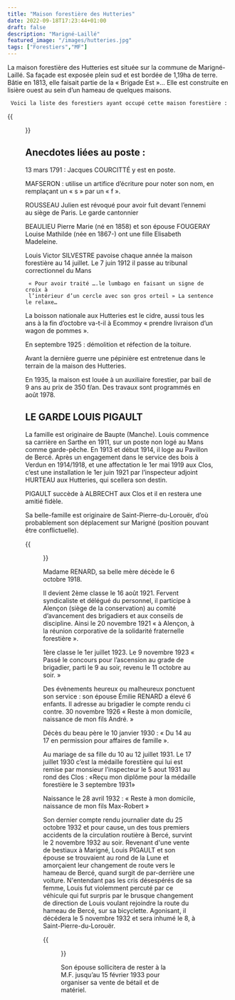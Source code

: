 ```yaml
---
title: "Maison forestière des Hutteries"
date: 2022-09-18T17:23:44+01:00
draft: false
description: "Marigné-Laillé"
featured_image: "/images/hutteries.jpg"
tags: ["Forestiers","MF"]
---
```


La maison forestière des Hutteries est située sur la commune de Marigné-Laillé.
Sa façade est exposée plein sud et est bordée de 1,19ha de terre.
Bâtie en 1813, elle faisait partie de la « Brigade Est »… 
Elle est construite en lisière ouest au sein d’un hameau de quelques maisons.

     Voici la liste des forestiers ayant occupé cette maison forestière : 

{{<figure src="/images/articles/hutteries.jpg" title="Forestiers des Hutteries">}}

 ## Anecdotes liées au poste :
  
13 mars 1791 : Jacques COURCITTÉ y est en poste.
  
MAFSERON : utilise un artifice d’écriture pour noter son nom, en remplaçant un « s » par un « f ». 
  
ROUSSEAU Julien est révoqué pour avoir fuit devant l’ennemi au siège de Paris. Le garde cantonnier 
  
BEAULIEU Pierre Marie (né en 1858) et son épouse FOUGERAY Louise Mathilde (née en 1867-) ont une fille Elisabeth Madeleine. 
  
Louis Victor SILVESTRE pavoise chaque année la maison forestière au 14 juillet. 
Le 7 juin 1912 il passe au tribunal correctionnel du Mans 

     « Pour avoir traité ….le lumbago en faisant un signe de croix à 
     l’intérieur d’un cercle avec son gros orteil » La sentence le relaxe… 
  
La boisson nationale aux Hutteries est le cidre, aussi tous les ans à la fin d’octobre 
  va-t-il à Ecommoy « prendre livraison d’un wagon de pommes ». 
  
En septembre 1925 : démolition et réfection de la toiture. 
  
Avant la dernière guerre une pépinière est entretenue dans le terrain de la maison des Hutteries. 
  
En 1935, la maison est louée à un auxiliaire forestier, par bail de 9 ans au prix de 350 f/an.
Des travaux sont programmés en août 1978. 

## LE GARDE LOUIS PIGAULT
La famille est originaire de Baupte (Manche). 
Louis commence sa carrière en Sarthe en 1911, sur un poste non logé au Mans comme garde-pêche.
  En 1913 et début 1914, il loge au Pavillon de Bercé. 
  Après un engagement dans le service des bois à Verdun en 1914/1918, 
  et une affectation le 1er mai 1919 aux Clos, c’est une installation
  le 1er juin 1921 par l’inspecteur adjoint HURTEAU aux Hutteries, 
  qui scellera son destin. 
  
PIGAULT succède à ALBRECHT aux Clos et il en restera une amitié fidèle.
  
Sa belle-famille est originaire de Saint-Pierre-du-Lorouër,
  d’où probablement son déplacement sur Marigné (position pouvant être conflictuelle).
  
{{<figure src="/images/articles/famille-pigault.jpg" title="Les Pigault aux Hutteries">}}

Madame RENARD, sa belle mère décède le 6 octobre 1918.
  
Il devient 2ème classe le 16 août 1921. Fervent syndicaliste et délégué du personnel,
  il participe à Alençon (siège de la conservation) au comité d’avancement des brigadiers
  et aux conseils de discipline. Ainsi le 20 novembre 1921 « à Alençon,
  à la réunion corporative de la solidarité fraternelle forestière ». 
  
1ère classe le 1er juillet 1923. 
  Le 9 novembre 1923 « Passé le concours pour l’ascension au grade de brigadier, parti le 9 au soir, revenu le 11 octobre au soir. »
  
Des évènements heureux ou malheureux ponctuent son service : 
  son épouse Émilie RENARD a élevé 6 enfants. 
  Il adresse au brigadier le compte rendu ci contre.
  30 novembre 1926 « Reste à mon domicile, naissance de mon fils André. »

Décès du beau père le 10 janvier 1930 : « Du 14 au 17 en permission pour affaires de famille ».
  
Au mariage de sa fille du 10 au 12 juillet 1931.
  Le 17 juillet 1930 c’est la médaille forestière qui lui est remise par monsieur 
  l’inspecteur le 5 aout 1931 au rond des Clos : «Reçu mon diplôme pour la médaille
  forestière le 3 septembre 1931» 
  
  Naissance le 28 avril 1932 : « Reste à mon domicile, naissance de mon fils Max-Robert » 
  
Son dernier compte rendu journalier date du 25 octobre 1932 et pour cause,
      un des tous premiers accidents de la circulation routière à Bercé, 
      survint le 2 novembre 1932 au soir. Revenant d'une vente de bestiaux
      à Marigné, Louis PIGAULT et son épouse se trouvaient au rond de la Lune 
      et amorçaient leur changement de route vers le hameau de Bercé, 
      quand surgit de par-derrière une voiture. N'entendant pas les 
      cris désespérés de sa femme, Louis fut violemment percuté par 
      ce véhicule qui fut surpris par le brusque changement de direction
      de Louis voulant rejoindre la route du hameau de Bercé, sur sa bicyclette.
      Agonisant, il décédera le 5 novembre 1932 et sera inhumé le 8, à Saint-Pierre-du-Lorouër.
  
{{<figure src="/images/articles/pigault.jpg" title="Sacrée coïncidence">}}

Son épouse sollicitera de rester à la M.F. jusqu’au 15 février 1933 
pour organiser sa vente de bétail et de matériel. 

